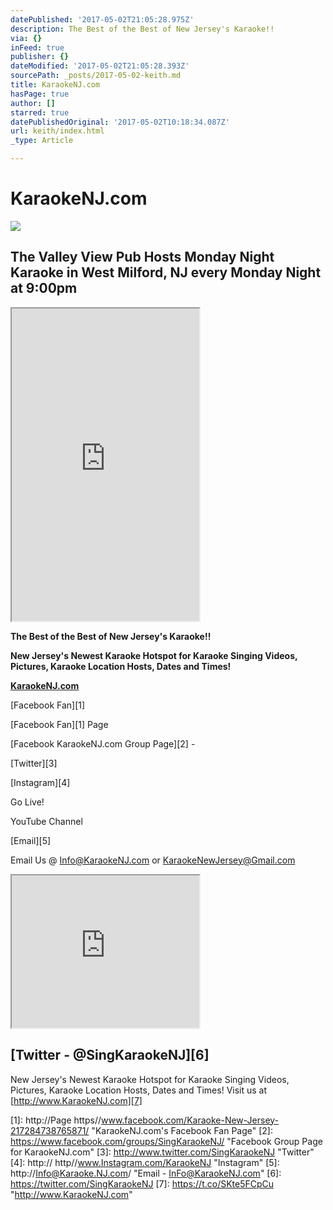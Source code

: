 ```yaml
---
datePublished: '2017-05-02T21:05:28.975Z'
description: The Best of the Best of New Jersey's Karaoke!!
via: {}
inFeed: true
publisher: {}
dateModified: '2017-05-02T21:05:28.393Z'
sourcePath: _posts/2017-05-02-keith.md
title: KaraokeNJ.com
hasPage: true
author: []
starred: true
datePublishedOriginal: '2017-05-02T10:18:34.087Z'
url: keith/index.html
_type: Article

---
```

# KaraokeNJ.com

<article style=""><img src="https://s3-us-west-2.amazonaws.com/the-grid-img/p/7de6ba1b5de20de96d33da812628bb3d33802722.jpg" /><h1>The Valley View Pub Hosts Monday Night Karaoke in West Milford, NJ every Monday Night at 9:00pm</h1></article>

<iframe src="https://the-grid.github.io/ed-userhtml/?g=eJxVzEsKwkAMANB9TxGyb7MVmZkDKLjRC8QxbUf7I4mU3l5BF7p-8AJDHtgsoq_FXbT2MspQJkHoVdqIvftie6KvN3ke6Vym7sjK80NOB0yXVcQNrhv8QSBOECxrWRzYtimDaY5ItAzs7axj85uu5da9m-ZuCLlnNfGIT2_rHaZAnyZV1QtbCz7i" height="500" style=""></iframe>

**The Best of the Best of New Jersey's Karaoke!!**

**New Jersey's Newest Karaoke Hotspot for Karaoke Singing Videos, Pictures, Karaoke Location Hosts, Dates and Times!**

**[KaraokeNJ.com][0]**

[Facebook Fan][1]

[Facebook Fan][1] Page

[Facebook KaraokeNJ.com Group Page][2] -

[Twitter][3]

[Instagram][4]

Go Live!

YouTube Channel

[Email][5]

Email Us @ Info@KaraokeNJ.com or KaraokeNewJersey@Gmail.com

<iframe src="https://the-grid.github.io/ed-userhtml/?g=eJx1kE9LxDAQxe_7KYYcRME2dsvaVpOgF0HF9eDJ45ikTd3-M5mlu9_eLsVVQWEYmJnH-zFPvDW93nxse7KgGwxBMhprIusjGq0lBgYJowa7SjLbMSUGOA5gai9ZQ56pl7qrpoJH9NhvLEweDu68Naa2IBCct6VkjmgIV5xTrHu-e93d--rWPbdM_XMQHJXggzppDQZ3_eW-fphkLZzeHKjH3dkfnPmVg5r_0vJASNvA81WRpukqy5J86klxWTD1hHtYnsPyIslm_ndEaiGC9vVAgGHfaQheS8b50CCVvW_jn7yxNpWlEL8HBtqhD5Yk21IZ5VOIfLZRi09lgoFT" height="244" style=""></iframe>

## [Twitter - @SingKaraokeNJ][6]

New Jersey's Newest Karaoke Hotspot for Karaoke Singing Videos, Pictures, Karaoke Location Hosts, Dates and Times! Visit us at [http://www.KaraokeNJ.com][7]

[0]: http://www.KaraokeNJ.com/ "KaraokeNJ Home Page"
[1]: http://Page https//www.facebook.com/Karaoke-New-Jersey-217284738765871/ "KaraokeNJ.com's Facebook Fan Page"
[2]: https://www.facebook.com/groups/SingKaraokeNJ/ "Facebook Group Page for KaraokeNJ.com"
[3]: http://www.twitter.com/SingKaraokeNJ "Twitter"
[4]: http:// http//www.Instagram.com/KaraokeNJ "Instagram"
[5]: http://Info@Karaoke.NJ.com/ "Email - InFo@KaraokeNJ.com"
[6]: https://twitter.com/SingKaraokeNJ
[7]: https://t.co/SKte5FCpCu "http://www.KaraokeNJ.com"